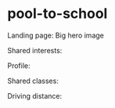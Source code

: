 # pool-to-school

Landing page:
Big hero image

Shared interests:

Profile:

Shared classes:

Driving distance:
